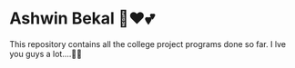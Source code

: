 # Ashwin Bekal 👋❤️💕
This repository contains all the college project programs done so far.
I lve you guys a lot....💖😘
